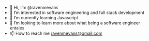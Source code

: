 - 👋 Hi, I’m @ravenmevans
- 👀 I’m interested in software engineering and full stack development
- 🌱 I’m currently learning Javascript
- 💞️ I’m looking to learn more about what being a software engineer entales
- 📫 How to reach me ravenmevans@gmail.com

<!---
ravenmevans/ravenmevans is a ✨ special ✨ repository because its `README.md` (this file) appears on your GitHub profile.
You can click the Preview link to take a look at your changes.
--->
